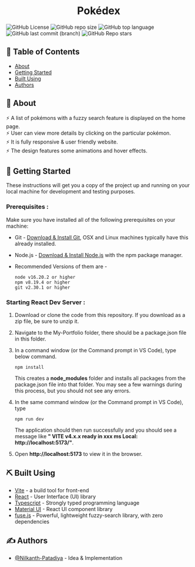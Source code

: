 <h1 align="center">Pokédex</h1>

![GitHub License](https://img.shields.io/github/license/Nilkanth-Patadiya/my-pokedex?color=blue)
![GitHub repo size](https://img.shields.io/github/repo-size/Nilkanth-Patadiya/my-pokedex?color=%23610C9F)
![GitHub top language](https://img.shields.io/github/languages/top/Nilkanth-Patadiya/my-pokedex?logo=typescript)
![GitHub last commit (branch)](https://img.shields.io/github/last-commit/Nilkanth-Patadiya/my-pokedex/main)
![GitHub Repo stars](https://img.shields.io/github/stars/Nilkanth-Patadiya/my-pokedex)

## 📝 Table of Contents
- [About](#about)
- [Getting Started](#getting_started)
- [Built Using](#built_using)
- [Authors](#authors)

## 🧐 About <a name = "about"></a>

⚡️ A list of pokémons with a fuzzy search feature is displayed on the home page.\
⚡️ User can view more details by clicking on the particular pokémon.\
⚡️ It is fully responsive & user friendly website.\
⚡️ The design features some animations and hover effects.


## 🏁 Getting Started <a name = "getting_started"></a>

These instructions will get you a copy of the project up and running on your local machine for development and testing purposes.

### **Prerequisites** :

Make sure you have installed all of the following prerequisites on your machine:

- Git - [Download & Install Git](https://git-scm.com/downloads), OSX and Linux machines typically have this already installed.
- Node.js - [Download & Install Node.js](https://nodejs.org/en/download/) with the npm package manager.
- Recommended Versions of them are -

  ```
  node v16.20.2 or higher
  npm v8.19.4 or higher
  git v2.30.1 or higher
  ```

### **Starting React Dev Server** :

1. Download or clone the code from this repository. If you download as a zip file, be sure to unzip it.

2. Navigate to the My-Portfolio folder, there should be a package.json file in this folder.

3. In a command window (or the Command prompt in VS Code), type below command.

   ```
   npm install
   ```
   This creates a **node_modules** folder and installs all packages from the package.json file into that folder. You may see a few warnings during this process, but you should not see any errors.

4. In the same command window (or the Command prompt in VS Code), type

   ```
   npm run dev
   ```
   The application should then run successfully and you should see a message like **" VITE v4.x.x ready in xxx ms Local: http://localhost:5173/"**.

5. Open **http://localhost:5173** to view it in the browser.

## ⛏️ Built Using <a name = "built_using"></a>

- [Vite](https://vitejs.dev/) - a build tool for front-end
- [React](https://react.dev/) - User Interface (UI) library
- [Typescript](https://www.typescriptlang.org/) - Strongly typed programming language
- [Material UI](https://mui.com/material-ui/) - React UI component library
- [fuse.js](https://www.fusejs.io/) - Powerful, lightweight fuzzy-search library, with zero dependencies

## ✍️ Authors <a name = "authors"></a>

- [@Nilkanth-Patadiya](https://github.com/Nilkanth-Patadiya) - Idea & Implementation
